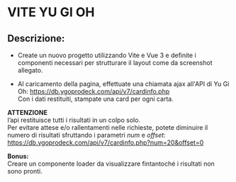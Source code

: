 # VITE YU GI OH

## Descrizione:
- Create un nuovo progetto utilizzando Vite e Vue 3 e definite i componenti necessari per strutturare il layout come da screenshot allegato. <br>

- Al caricamento della pagina, effettuate una chiamata ajax all'API di Yu Gi Oh: https://db.ygoprodeck.com/api/v7/cardinfo.php <br>
Con i dati restituiti, stampate una card per ogni carta. <br>

**ATTENZIONE** <br>
l’api restituisce tutti i risultati in un colpo solo.<br>
Per evitare attese e/o rallentamenti nelle richieste, potete diminuire il numero di risultati sfruttando i parametri *num* e *offset*: <br>
https://db.ygoprodeck.com/api/v7/cardinfo.php?num=20&offset=0

**Bonus:** <br>
Creare un componente loader da visualizzare fintantoché i risultati non sono pronti.<br>